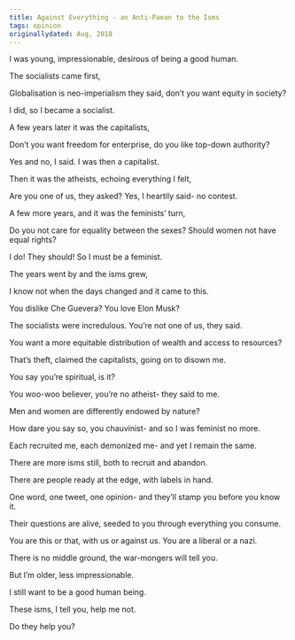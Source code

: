 ```yaml
---
title: Against Everything - an Anti-Paean to the Isms
tags: opinion
originallydated: Aug, 2018
---
```


I was young, impressionable, desirous of being a good human.

The socialists came first,

Globalisation is neo-imperialism they said, don’t you want equity in society?

I did, so I became a socialist.

A few years later it was the capitalists,

Don’t you want freedom for enterprise, do you like top-down authority?

Yes and no, I said. I was then a capitalist.

Then it was the atheists, echoing everything I felt,

Are you one of us, they asked? Yes, I heartily said- no contest.

A few more years, and it was the feminists’ turn,

Do you not care for equality between the sexes? Should women not have equal rights?

I do! They should! So I must be a feminist.

The years went by and the isms grew,

I know not when the days changed and it came to this.

You dislike Che Guevera? You love Elon Musk?

The socialists were incredulous. You’re not one of us, they said.

You want a more equitable distribution of wealth and access to resources?

That’s theft, claimed the capitalists, going on to disown me.

You say you’re spiritual, is it?

You woo-woo believer, you’re no atheist- they said to me.

Men and women are differently endowed by nature?

How dare you say so, you chauvinist- and so I was feminist no more.

Each recruited me, each demonized me- and yet I remain the same.

There are more isms still, both to recruit and abandon.

There are people ready at the edge, with labels in hand.

One word, one tweet, one opinion- and they’ll stamp you before you know it.

Their questions are alive, seeded to you through everything you consume.

You are this or that, with us or against us. You are a liberal or a nazi.

There is no middle ground, the war-mongers will tell you.

But I’m older, less impressionable.

I still want to be a good human being.

These isms, I tell you, help me not.

Do they help you?